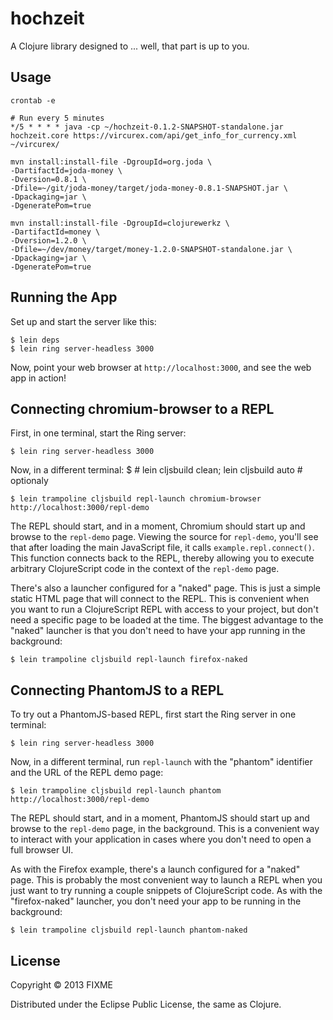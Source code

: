# hochzeit

A Clojure library designed to ... well, that part is up to you.

## Usage

```
crontab -e
```

```
# Run every 5 minutes
*/5 * * * * java -cp ~/hochzeit-0.1.2-SNAPSHOT-standalone.jar hochzeit.core https://vircurex.com/api/get_info_for_currency.xml ~/vircurex/
```

```
mvn install:install-file -DgroupId=org.joda \
-DartifactId=joda-money \
-Dversion=0.8.1 \
-Dfile=~/git/joda-money/target/joda-money-0.8.1-SNAPSHOT.jar \
-Dpackaging=jar \
-DgeneratePom=true

mvn install:install-file -DgroupId=clojurewerkz \
-DartifactId=money \
-Dversion=1.2.0 \
-Dfile=~/dev/money/target/money-1.2.0-SNAPSHOT-standalone.jar \
-Dpackaging=jar \
-DgeneratePom=true
```

## Running the App

Set up and start the server like this:

    $ lein deps
    $ lein ring server-headless 3000

Now, point your web browser at `http://localhost:3000`, and see the web app in action!


## Connecting chromium-browser to a REPL

First, in one terminal, start the Ring server:

    $ lein ring server-headless 3000

Now, in a different terminal:
    $ # lein cljsbuild clean; lein cljsbuild auto	# optionaly

    $ lein trampoline cljsbuild repl-launch chromium-browser http://localhost:3000/repl-demo

The REPL should start, and in a moment, Chromium should start up and browse to the `repl-demo`
page.  Viewing the source for `repl-demo`, you'll see that after loading the main JavaScript
file, it calls `example.repl.connect()`.  This function connects back to the REPL, thereby
allowing you to execute arbitrary ClojureScript code in the context of the `repl-demo` page.

There's also a launcher configured for a "naked" page.  This is just a simple static
HTML page that will connect to the REPL.  This is convenient when you want to run
a ClojureScript REPL with access to your project, but don't need a specific page to
be loaded at the time.  The biggest advantage to the "naked" launcher is that you don't
need to have your app running in the background:

    $ lein trampoline cljsbuild repl-launch firefox-naked

## Connecting PhantomJS to a REPL

To try out a PhantomJS-based REPL, first start the Ring server in one terminal:

    $ lein ring server-headless 3000

Now, in a different terminal, run `repl-launch` with the "phantom" identifier and the URL of the REPL demo page:

    $ lein trampoline cljsbuild repl-launch phantom http://localhost:3000/repl-demo

The REPL should start, and in a moment, PhantomJS should start up and browse to the `repl-demo`
page, in the background.  This is a convenient way to interact with your application in cases
where you don't need to open a full browser UI.

As with the Firefox example, there's a launch configured for a "naked" page.  This is probably
the most convenient way to launch a REPL when you just want to try running a couple snippets
of ClojureScript code.  As with the "firefox-naked" launcher, you don't need your app to be
running in the background:

    $ lein trampoline cljsbuild repl-launch phantom-naked

[1]: https://github.com/emezeske/lein-cljsbuild
[2]: https://github.com/mmcgrana/ring
[3]: https://github.com/weavejester/compojure
[4]: https://github.com/technomancy/leiningen



## License

Copyright © 2013 FIXME

Distributed under the Eclipse Public License, the same as Clojure.
